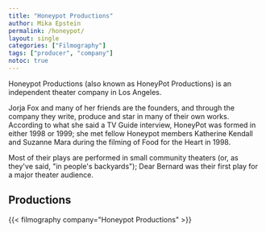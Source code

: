 ```yaml
---
title: "Honeypot Productions"
author: Mika Epstein
permalink: /honeypot/
layout: single
categories: ["Filmography"]
tags: ["producer", "company"]
notoc: true
---
```


Honeypot Productions (also known as HoneyPot Productions) is an independent theater company in Los Angeles.

Jorja Fox and many of her friends are the founders, and through the company they write, produce and star in many of their own works. According to what she said a TV Guide interview, HoneyPot was formed in either 1998 or 1999; she met fellow Honeypot members Katherine Kendall and Suzanne Mara during the filming of Food for the Heart in 1998.

Most of their plays are performed in small community theaters (or, as they've said, "in people's backyards"); Dear Bernard was their first play for a major theater audience.

## Productions

{{< filmography company="Honeypot Productions" >}}
